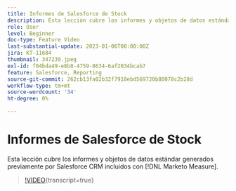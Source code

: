 ```yaml
---
title: Informes de Salesforce de Stock
description: Esta lección cubre los informes y objetos de datos estándar generados previamente de Salesforce CRM incluidos con  [!DNL Marketo Measure].
role: User
level: Beginner
doc-type: Feature Video
last-substantial-update: 2023-01-06T00:00:00Z
jira: KT-11684
thumbnail: 347239.jpeg
exl-id: f04bda49-e8b8-4759-8634-6af2034bcab7
feature: Salesforce, Reporting
source-git-commit: 262cb13fa02b32f7918ebd569720b80078c2b28d
workflow-type: tm+mt
source-wordcount: '34'
ht-degree: 0%

---
```


# Informes de Salesforce de Stock

Esta lección cubre los informes y objetos de datos estándar generados previamente por Salesforce CRM incluidos con [!DNL Marketo Measure].

>[!VIDEO](https://video.tv.adobe.com/v/347239/?learn=on){transcript=true}
